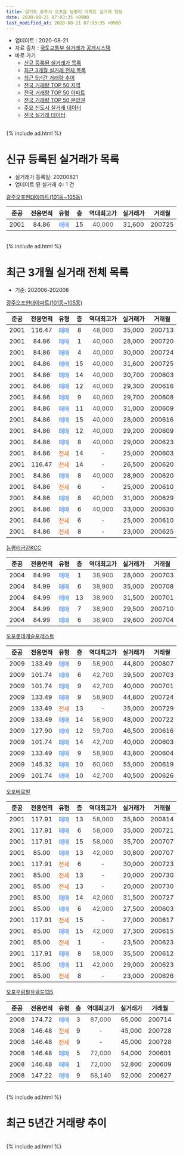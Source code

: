 ```yaml
---
title: 경기도 광주시 오포읍 능평리 아파트 실거래 정보
date: 2020-08-21 07:03:35 +0900
last_modified_at: 2020-08-21 07:03:35 +0900
---
```


* 업데이트 : 2020-08-21
* 자료 출처 : [국토교통부 실거래가 공개시스템](http://rt.molit.go.kr)
* 바로 가기
    * [신규 등록된 실거래가 목록](#신규-등록된-실거래가-목록)
    * [최근 3개월 실거래 전체 목록](#최근-3개월-실거래-전체-목록)
    * [최근 5년간 거래량 추이](#최근-5년간-거래량-추이)
    * [전국 거래량 TOP 50 지역](https://inasie.github.io/apt-trade-info/최근-3개월-전국에서-가장-거래가-많이-발생한-지역)
    * [전국 거래량 TOP 50 아파트](https://inasie.github.io/apt-trade-info/최근-3개월-전국에서-가장-거래가-많이-발생한-아파트)
    * [전국 거래량 TOP 50 분양권](https://inasie.github.io/apt-trade-info/최근-3개월-전국에서-가장-거래가-많이-발생한-분양권)
    * [주요 신도시 실거래 데이터](https://inasie.github.io/apt-trade-info/주요-신도시)
    * [전국 실거래 데이터](https://inasie.github.io/apt-trade-info/전국)
<br>
{% include ad.html %}
<br>

# 신규 등록된 실거래가 목록
* 실거래가 등록일: 20200821
* 업데이트 된 실거래 수: 1 건


[광주오포현대아파트(101동~105동)](https://search.naver.com/search.naver?query=%EA%B2%BD%EA%B8%B0%EB%8F%84+%EA%B4%91%EC%A3%BC%EC%8B%9C+%EC%98%A4%ED%8F%AC%EC%9D%8D+%EB%8A%A5%ED%8F%89%EB%A6%AC+%EA%B4%91%EC%A3%BC%EC%98%A4%ED%8F%AC%ED%98%84%EB%8C%80%EC%95%84%ED%8C%8C%ED%8A%B8%28101%EB%8F%99%7E105%EB%8F%99%29)

|준공|전용면적|유형|층|역대최고가|실거래가|거래월|
|:---:|:---:|:---:|:---:|:---:|:---:|:---:|
|2001|84.86|<span style="color:#4285f3">매매</span>|15|<span style="color:#444444">40,000</span>|31,600|200725|


<br>
{% include ad.html %}
<br>

# 최근 3개월 실거래 전체 목록
* 기준: 202006-202008


[광주오포현대아파트(101동~105동)](https://search.naver.com/search.naver?query=%EA%B2%BD%EA%B8%B0%EB%8F%84+%EA%B4%91%EC%A3%BC%EC%8B%9C+%EC%98%A4%ED%8F%AC%EC%9D%8D+%EB%8A%A5%ED%8F%89%EB%A6%AC+%EA%B4%91%EC%A3%BC%EC%98%A4%ED%8F%AC%ED%98%84%EB%8C%80%EC%95%84%ED%8C%8C%ED%8A%B8%28101%EB%8F%99%7E105%EB%8F%99%29)

|준공|전용면적|유형|층|역대최고가|실거래가|거래월|
|:---:|:---:|:---:|:---:|:---:|:---:|:---:|
|2001|116.47|<span style="color:#4285f3">매매</span>|8|<span style="color:#444444">48,000</span>|35,000|200713|
|2001|84.86|<span style="color:#4285f3">매매</span>|1|<span style="color:#444444">40,000</span>|28,000|200720|
|2001|84.86|<span style="color:#4285f3">매매</span>|4|<span style="color:#444444">40,000</span>|30,000|200724|
|2001|84.86|<span style="color:#4285f3">매매</span>|15|<span style="color:#444444">40,000</span>|31,600|200725|
|2001|84.86|<span style="color:#4285f3">매매</span>|14|<span style="color:#444444">40,000</span>|30,700|200603|
|2001|84.86|<span style="color:#4285f3">매매</span>|12|<span style="color:#444444">40,000</span>|29,300|200616|
|2001|84.86|<span style="color:#4285f3">매매</span>|9|<span style="color:#444444">40,000</span>|29,700|200608|
|2001|84.86|<span style="color:#4285f3">매매</span>|11|<span style="color:#444444">40,000</span>|31,000|200609|
|2001|84.86|<span style="color:#4285f3">매매</span>|15|<span style="color:#444444">40,000</span>|28,000|200616|
|2001|84.86|<span style="color:#4285f3">매매</span>|12|<span style="color:#444444">40,000</span>|29,200|200609|
|2001|84.86|<span style="color:#4285f3">매매</span>|8|<span style="color:#444444">40,000</span>|29,000|200623|
|2001|84.86|<span style="color:#ff5a00">전세</span>|14|<span style="color:#444444">-</span>|25,000|200603|
|2001|116.47|<span style="color:#ff5a00">전세</span>|14|<span style="color:#444444">-</span>|26,500|200620|
|2001|84.86|<span style="color:#4285f3">매매</span>|8|<span style="color:#444444">40,000</span>|28,900|200620|
|2001|84.86|<span style="color:#ff5a00">전세</span>|6|<span style="color:#444444">-</span>|25,000|200610|
|2001|84.86|<span style="color:#4285f3">매매</span>|8|<span style="color:#444444">40,000</span>|31,000|200629|
|2001|84.86|<span style="color:#4285f3">매매</span>|6|<span style="color:#444444">40,000</span>|33,000|200630|
|2001|84.86|<span style="color:#ff5a00">전세</span>|6|<span style="color:#444444">-</span>|25,000|200610|
|2001|84.86|<span style="color:#ff5a00">전세</span>|8|<span style="color:#444444">-</span>|23,000|200625|

[능평리금강KCC](https://search.naver.com/search.naver?query=%EA%B2%BD%EA%B8%B0%EB%8F%84+%EA%B4%91%EC%A3%BC%EC%8B%9C+%EC%98%A4%ED%8F%AC%EC%9D%8D+%EB%8A%A5%ED%8F%89%EB%A6%AC+%EB%8A%A5%ED%8F%89%EB%A6%AC%EA%B8%88%EA%B0%95KCC)

|준공|전용면적|유형|층|역대최고가|실거래가|거래월|
|:---:|:---:|:---:|:---:|:---:|:---:|:---:|
|2004|84.99|<span style="color:#4285f3">매매</span>|1|<span style="color:#444444">38,900</span>|28,000|200703|
|2004|84.99|<span style="color:#4285f3">매매</span>|6|<span style="color:#444444">38,900</span>|35,000|200708|
|2004|84.99|<span style="color:#4285f3">매매</span>|13|<span style="color:#444444">38,900</span>|31,500|200701|
|2004|84.99|<span style="color:#4285f3">매매</span>|7|<span style="color:#444444">38,900</span>|29,500|200710|
|2004|84.99|<span style="color:#4285f3">매매</span>|6|<span style="color:#444444">38,900</span>|29,600|200704|

[오포롯데캐슬포레스트](https://search.naver.com/search.naver?query=%EA%B2%BD%EA%B8%B0%EB%8F%84+%EA%B4%91%EC%A3%BC%EC%8B%9C+%EC%98%A4%ED%8F%AC%EC%9D%8D+%EB%8A%A5%ED%8F%89%EB%A6%AC+%EC%98%A4%ED%8F%AC%EB%A1%AF%EB%8D%B0%EC%BA%90%EC%8A%AC%ED%8F%AC%EB%A0%88%EC%8A%A4%ED%8A%B8)

|준공|전용면적|유형|층|역대최고가|실거래가|거래월|
|:---:|:---:|:---:|:---:|:---:|:---:|:---:|
|2009|133.49|<span style="color:#4285f3">매매</span>|9|<span style="color:#444444">58,900</span>|44,800|200807|
|2009|101.74|<span style="color:#4285f3">매매</span>|6|<span style="color:#444444">42,700</span>|39,500|200703|
|2009|101.74|<span style="color:#4285f3">매매</span>|9|<span style="color:#444444">42,700</span>|40,000|200701|
|2009|133.49|<span style="color:#4285f3">매매</span>|9|<span style="color:#444444">58,900</span>|44,800|200724|
|2009|133.49|<span style="color:#ff5a00">전세</span>|13|<span style="color:#444444">-</span>|35,000|200729|
|2009|133.49|<span style="color:#4285f3">매매</span>|14|<span style="color:#444444">58,900</span>|48,000|200722|
|2009|127.90|<span style="color:#4285f3">매매</span>|12|<span style="color:#444444">59,700</span>|46,500|200616|
|2009|101.74|<span style="color:#4285f3">매매</span>|14|<span style="color:#444444">42,700</span>|40,000|200603|
|2009|133.49|<span style="color:#4285f3">매매</span>|9|<span style="color:#444444">58,900</span>|43,800|200604|
|2009|145.32|<span style="color:#4285f3">매매</span>|10|<span style="color:#444444">60,000</span>|55,000|200619|
|2009|101.74|<span style="color:#4285f3">매매</span>|10|<span style="color:#444444">42,700</span>|40,500|200626|

[오포베르빌](https://search.naver.com/search.naver?query=%EA%B2%BD%EA%B8%B0%EB%8F%84+%EA%B4%91%EC%A3%BC%EC%8B%9C+%EC%98%A4%ED%8F%AC%EC%9D%8D+%EB%8A%A5%ED%8F%89%EB%A6%AC+%EC%98%A4%ED%8F%AC%EB%B2%A0%EB%A5%B4%EB%B9%8C)

|준공|전용면적|유형|층|역대최고가|실거래가|거래월|
|:---:|:---:|:---:|:---:|:---:|:---:|:---:|
|2001|117.91|<span style="color:#4285f3">매매</span>|13|<span style="color:#444444">58,000</span>|35,800|200814|
|2001|117.91|<span style="color:#4285f3">매매</span>|6|<span style="color:#444444">58,000</span>|35,000|200721|
|2001|117.91|<span style="color:#4285f3">매매</span>|15|<span style="color:#444444">58,000</span>|35,700|200707|
|2001|85.00|<span style="color:#4285f3">매매</span>|13|<span style="color:#444444">42,000</span>|30,800|200707|
|2001|117.91|<span style="color:#ff5a00">전세</span>|6|<span style="color:#444444">-</span>|30,000|200723|
|2001|85.00|<span style="color:#ff5a00">전세</span>|13|<span style="color:#444444">-</span>|20,000|200730|
|2001|85.00|<span style="color:#ff5a00">전세</span>|13|<span style="color:#444444">-</span>|20,000|200730|
|2001|85.00|<span style="color:#4285f3">매매</span>|14|<span style="color:#444444">42,000</span>|31,500|200727|
|2001|85.00|<span style="color:#4285f3">매매</span>|6|<span style="color:#444444">42,000</span>|27,500|200603|
|2001|117.91|<span style="color:#ff5a00">전세</span>|15|<span style="color:#444444">-</span>|27,000|200617|
|2001|85.00|<span style="color:#4285f3">매매</span>|15|<span style="color:#444444">42,000</span>|27,300|200615|
|2001|85.00|<span style="color:#ff5a00">전세</span>|1|<span style="color:#444444">-</span>|23,500|200623|
|2001|117.91|<span style="color:#4285f3">매매</span>|8|<span style="color:#444444">58,000</span>|35,500|200612|
|2001|85.00|<span style="color:#4285f3">매매</span>|11|<span style="color:#444444">42,000</span>|29,000|200623|
|2001|85.00|<span style="color:#ff5a00">전세</span>|8|<span style="color:#444444">-</span>|23,000|200626|


<script async src="//pagead2.googlesyndication.com/pagead/js/adsbygoogle.js"></script>
<!-- 기본 -->
<ins class="adsbygoogle"
     style="display:block"
     data-ad-client="ca-pub-2446590836940007"
     data-ad-slot="1659523306"
     data-ad-format="auto"
     data-full-width-responsive="true"></ins>
<script>
(adsbygoogle = window.adsbygoogle || []).push({});
</script>


[오포우림필유골드135](https://search.naver.com/search.naver?query=%EA%B2%BD%EA%B8%B0%EB%8F%84+%EA%B4%91%EC%A3%BC%EC%8B%9C+%EC%98%A4%ED%8F%AC%EC%9D%8D+%EB%8A%A5%ED%8F%89%EB%A6%AC+%EC%98%A4%ED%8F%AC%EC%9A%B0%EB%A6%BC%ED%95%84%EC%9C%A0%EA%B3%A8%EB%93%9C135)

|준공|전용면적|유형|층|역대최고가|실거래가|거래월|
|:---:|:---:|:---:|:---:|:---:|:---:|:---:|
|2008|174.72|<span style="color:#4285f3">매매</span>|3|<span style="color:#444444">87,000</span>|65,000|200714|
|2008|146.48|<span style="color:#ff5a00">전세</span>|9|<span style="color:#444444">-</span>|45,000|200728|
|2008|146.48|<span style="color:#ff5a00">전세</span>|9|<span style="color:#444444">-</span>|45,000|200728|
|2008|146.48|<span style="color:#4285f3">매매</span>|5|<span style="color:#444444">72,000</span>|54,000|200601|
|2008|146.48|<span style="color:#4285f3">매매</span>|1|<span style="color:#444444">72,000</span>|52,800|200609|
|2008|147.22|<span style="color:#4285f3">매매</span>|9|<span style="color:#444444">68,140</span>|52,000|200627|


<br>
{% include ad.html %}
<br>

# 최근 5년간 거래량 추이


<div style="width:100%;">
    <canvas id="deal_progress" height="200"></canvas>
</div>

<script>
new Chart(document.getElementById("deal_progress"), {
    type: 'line',
    data: {
        labels: ['201508','201509','201510','201511','201512','201601','201602','201603','201604','201605','201606','201607','201608','201609','201610','201611','201612','201701','201702','201703','201704','201705','201706','201707','201708','201709','201710','201711','201712','201801','201802','201803','201804','201805','201806','201807','201808','201809','201810','201811','201812','201901','201902','201903','201904','201905','201906','201907','201908','201909','201910','201911','201912','202001','202002','202003','202004','202005','202006','202007','202008'],
        datasets: [{
            label: '매매',
            pointRadius: 1,
            data: [13, 11, 15, 7, 2, 4, 7, 9, 10, 5, 6, 10, 4, 3, 10, 5, 2, 0, 8, 11, 11, 9, 8, 6, 3, 6, 4, 5, 2, 6, 5, 7, 2, 3, 4, 2, 6, 12, 4, 4, 1, 4, 7, 4, 4, 4, 6, 4, 5, 4, 5, 3, 8, 4, 17, 5, 11, 19, 22, 18, 2],
            borderColor: "rgba(255, 201, 14, 1)",
            backgroundColor: "rgba(255, 201, 14, 0.5)",
            fill: false,
            lineTension: 0
        },{
            label: '전월세',
            pointRadius: 1,
            data: [10, 6, 9, 7, 9, 8, 9, 4, 5, 8, 10, 6, 10, 8, 8, 6, 7, 5, 13, 10, 2, 9, 12, 5, 6, 3, 6, 4, 3, 3, 10, 7, 2, 2, 5, 7, 5, 6, 5, 1, 5, 2, 4, 7, 6, 2, 7, 9, 5, 5, 7, 7, 5, 8, 6, 6, 5, 4, 8, 6, 0],
            borderColor: "rgba(0, 141, 185, 1)",
            backgroundColor: "rgba(0, 141, 185, 0.5)",
            fill: false,
            lineTension: 0
        }
        ]
    },
    options: {
        responsive: true,
        title: {
            display: false
        },
        tooltips: {
            mode: 'index',
            intersect: false
        },
        hover: {
            mode: 'nearest',
            intersect: true
        },
        scales: {
            xAxes: [{
                display: true,
                scaleLabel: {
                    display: true,
                    labelString: '년/월'
                }
            }],
            yAxes: [{
                display: true,
                ticks: {
                    suggestedMin: 0,
                },
                scaleLabel: {
                    display: true,
                    labelString: '실거래 수'
                }
            }]
        }
    }
});

</script>


<br>
{% include ad.html %}
<br>

